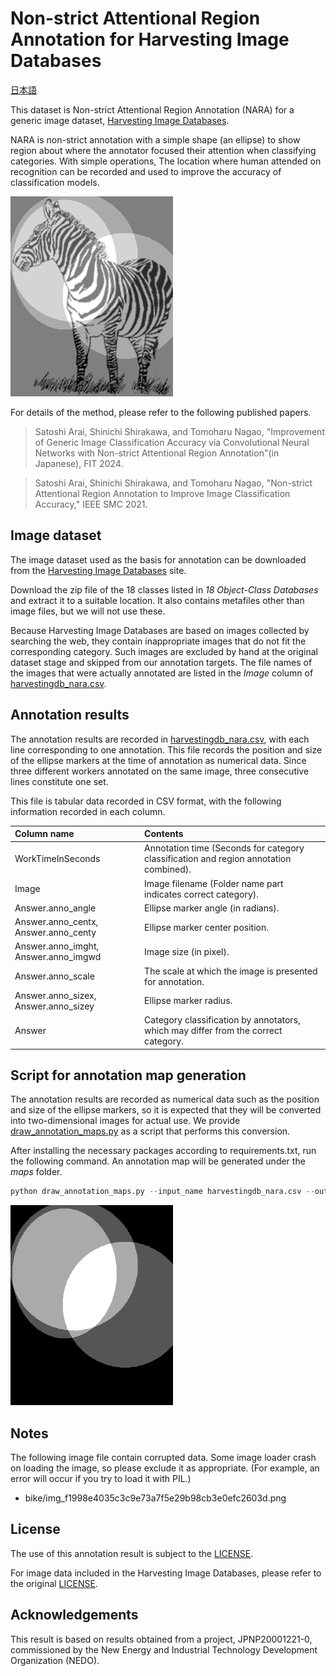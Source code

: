 # Non-strict Attentional Region Annotation for Harvesting Image Databases

[日本語](README-jp.md)

This dataset is Non-strict Attentional Region Annotation (NARA) for a generic image dataset, [Harvesting Image Databases](https://www.robots.ox.ac.uk/~vgg/data/mkdb/index.html).

NARA is non-strict annotation with a simple shape (an ellipse) to show region about where the annotator focused their attention when classifying categories.
With simple operations, The location where human attended on recognition can be recorded and used to improve the accuracy of classification models.

<img src="sample_images/blend_00001.png" width="260" height="320"
 alt="Example of blended image">

For details of the method, please refer to the following published papers.

> Satoshi Arai, Shinichi Shirakawa, and Tomoharu Nagao,
> "Improvement of Generic Image Classification Accuracy via Convolutional Neural Networks with Non-strict Attentional Region Annotation"(in Japanese),
> FIT 2024.

> Satoshi Arai, Shinichi Shirakawa, and Tomoharu Nagao,
> "Non-strict Attentional Region Annotation to Improve Image
> Classification Accuracy," IEEE SMC 2021.

## Image dataset

The image dataset used as the basis for annotation can be downloaded from the [Harvesting Image Databases](https://www.robots.ox.ac.uk/~vgg/data/mkdb/index.html) site.

Download the zip file of the 18 classes listed in *18 Object-Class Databases* and extract it to a suitable location.
It also contains metafiles other than image files, but we will not use these.

Because Harvesting Image Databases are based on images collected by searching the web, they contain inappropriate images that do not fit the corresponding category.
Such images are excluded by hand at the original dataset stage and skipped from our annotation targets.
The file names of the images that were actually annotated are listed in the *Image* column of [harvestingdb_nara.csv](harvestingdb_nara.csv).

## Annotation results

The annotation results are recorded in [harvestingdb_nara.csv](harvestingdb_nara.csv), with each line corresponding to one annotation.
This file records the position and size of the ellipse markers at the time of annotation as numerical data.
Since three different workers annotated on the same image, three consecutive lines constitute one set.

This file is tabular data recorded in CSV format, with the following information recorded in each column.

| Column name | Contents |
|:-|:-|
| WorkTimeInSeconds | Annotation time (Seconds for category classification and region annotation combined). |
| Image | Image filename (Folder name part indicates correct category). |
| Answer.anno_angle | Ellipse marker angle (in radians). |
| Answer.anno_centx, Answer.anno_centy | Ellipse marker center position. |
| Answer.anno_imght, Answer.anno_imgwd | Image size (in pixel). |
| Answer.anno_scale | The scale at which the image is presented for annotation. |
| Answer.anno_sizex, Answer.anno_sizey | Ellipse marker radius. |
| Answer | Category classification by annotators, which may differ from the correct category. |

## Script for annotation map generation

The annotation results are recorded as numerical data such as the position and size of the ellipse markers, so it is expected that they will be converted into two-dimensional images for actual use.
We provide [draw_annotation_maps.py](draw_annotation_maps.py) as a script that performs this conversion.

After installing the necessary packages according to requirements.txt, run the following command.
An annotation map will be generated under the *maps* folder.

```python
python draw_annotation_maps.py --input_name harvestingdb_nara.csv --output_dir maps
```

<img src="sample_images/map_00001.png" width="260" height="320"
 alt="Example of annotation map">

## Notes

The following image file contain corrupted data.
Some image loader crash on loading the image, so please exclude it as appropriate.
(For example, an error will occur if you try to load it with PIL.)

- bike/img_f1998e4035c3c9e73a7f5e29b98cb3e0efc2603d.png

## License

The use of this annotation result is subject to the [LICENSE](LICENSE.txt).

For image data included in the Harvesting Image Databases, please refer to the original [LICENSE](https://www.robots.ox.ac.uk/~vgg/data/mkdb/LICENSE.TXT).

## Acknowledgements

This result is based on results obtained from a project,
JPNP20001221-0, commissioned by the New Energy and Industrial
Technology Development Organization (NEDO).
